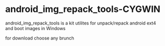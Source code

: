 # android_img_repack_tools-CYGWIN

android_img_repack_tools is a kit utilites for unpack/repack android ext4 and boot images in Windows

for download choose any brunch
